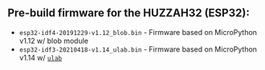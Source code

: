## Pre-build firmware for the HUZZAH32 (ESP32):

- `esp32-idf4-20191229-v1.12_blob.bin` - Firmware based on MicroPython v1.12 w/ blob module 
- `esp32-idf3-20210418-v1.14_ulab.bin` - Firmware based on MicroPython v1.14 w/ [`ulab`](https://github.com/v923z/micropython-ulab)

